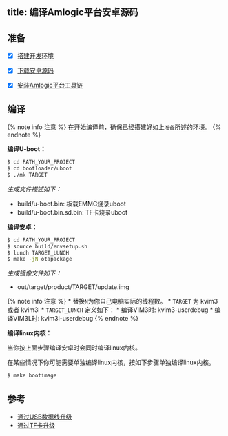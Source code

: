 title: 编译Amlogic平台安卓源码
---


## 准备

- [x] [搭建开发环境](http://source.android.com/source/initializing.html)
- [x] [下载安卓源码](/android/zh-cn/vim3/DownloadAndroidSourceCode.html)
- [x] [安装Amlogic平台工具链](/android/zh-cn/vim3/InstallToolchains.html)


## 编译

{% note info 注意 %}
在开始编译前，确保已经搭建好如上`准备`所述的环境。
{% endnote %}

**编译U-boot：**

```sh
$ cd PATH_YOUR_PROJECT
$ cd bootloader/uboot
$ ./mk TARGET
```

*生成文件描述如下：*

* build/u-boot.bin: 板载EMMC烧录uboot
* build/u-boot.bin.sd.bin: TF卡烧录uboot


**编译安卓：**

```sh
$ cd PATH_YOUR_PROJECT
$ source build/envsetup.sh
$ lunch TARGET_LUNCH
$ make -jN otapackage
```

*生成镜像文件如下：*

* out/target/product/TARGET/update.img

{% note info 注意 %}
	* 替换`N`为你自己电脑实际的线程数。
	* `TARGET` 为 kvim3 或者 kvim3l
	* `TARGET_LUNCH` 定义如下：
      * 编译VIM3时: kvim3-userdebug
	  * 编译VIM3L时: kvim3l-userdebug
{% endnote %}

**编译linux内核：**

当你按上面步骤编译安卓时会同时编译linux内核。

在某些情况下你可能需要单独编译linux内核，按如下步骤单独编译linux内核。

```sh
$ make bootimage
```

## 参考
* [通过USB数据线升级](/android/zh-cn/vim3/UpgradeViaUSBCable.html)
* [通过TF卡升级](/android/zh-cn/vim3/UpgradeViaTFBurningCard.html)
